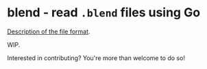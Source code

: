 # blend - read `.blend` files using Go

[Description of the file format](https://developer.blender.org/diffusion/B/browse/master/doc/blender_file_format/).

WIP.

Interested in contributing? You're more than welcome to do so!
